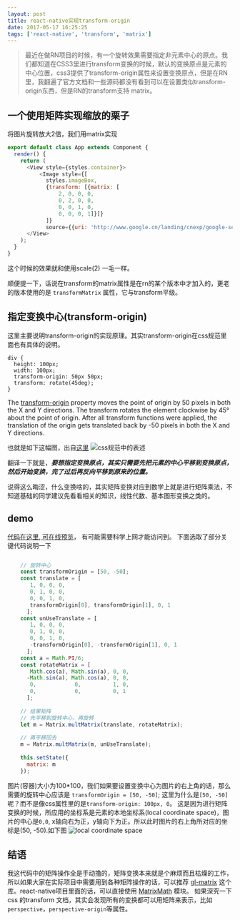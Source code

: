 ```yaml
---
layout: post
title: react-native实现transform-origin
date: 2017-05-17 16:25:25
tags: ['react-native', 'transform', 'matrix']
---
```


>最近在做RN项目的时候，有一个旋转效果需要指定非元素中心的原点。我们都知道在CSS3里进行transform变换的时候，默认的变换原点是元素的中心位置，css3提供了transform-origin属性来设置变换原点，但是在RN里，我翻遍了官方文档和一些源码都没有看到可以在设置类似transform-origin东西，但是RN的transform支持 matrix。

## 一个使用矩阵实现缩放的栗子
将图片旋转放大2倍，我们用matrix实现

<!-- more -->

```javascript
export default class App extends Component {
  render() {
    return (
      <View style={styles.container}>
          <Image style={[
            styles.imageBox,
            {transform: [{matrix: [
                2, 0, 0, 0,
                0, 2, 0, 0,
                0, 0, 1, 0,
                0, 0, 0, 1]}]}
            ]} 
            source={{uri: 'http://www.google.cn/landing/cnexp/google-search.png'}} />
      </View>
    );
  }
}
```
这个时候的效果就和使用scale(2) 一毛一样。

顺便提一下，话说在transform的matrix属性是在rn的某个版本中才加入的，更老的版本使用的是 `transformMatrix` 属性，它与transform平级。

## 指定变换中心(transform-origin)
这里主要说明transform-origin的实现原理。其实transform-origin在css规范里面也有具体的说明。
```
div { 
  height: 100px; 
  width: 100px; 
  transform-origin: 50px 50px; 
  transform: rotate(45deg);
}
```
The [transform-origin](https://www.w3.org/TR/css-transforms-1/#propdef-transform-origin) property moves the point of origin by 50 pixels in both the X and Y directions. The transform rotates the element clockwise by 45° about the point of origin. After all transform functions were applied, the translation of the origin gets translated back by -50 pixels in both the X and Y directions.

也就是如下这幅图，出自[这里](https://www.w3.org/TR/css-transforms-1/#propdef-transform-origin)
![css规范中的表述](http://upload-images.jianshu.io/upload_images/188895-9ed334e7f0fbe653.png?imageMogr2/auto-orient/strip%7CimageView2/2/w/1240)

翻译一下就是，***要想指定变换原点，其实只需要先把元素的中心平移到变换原点，然后开始变换，完了过后再反向平移到原来的位置。***

说得这么晦涩，什么变换啥的，其实矩阵变换对应到数学上就是进行矩阵乘法，不知道基础的同学建议先看看相关的知识，线性代数、基本图形变换之类的。

## demo
[代码在这里, 可在线预览](https://snack.expo.io/ByANEuKeZ)， 有可能需要科学上网才能访问到。
下面选取了部分关键代码说明一下
```javascript

    // 旋转中心
    const transformOrigin = [50, -50];
    const translate = [
       1, 0, 0, 0,
       0, 1, 0, 0,
       0, 0, 1, 0,
       transformOrigin[0], transformOrigin[1], 0, 1
      ];
    const unUseTranslate = [
       1, 0, 0, 0,
       0, 1, 0, 0,
       0, 0, 1, 0,
       -transformOrigin[0], -transformOrigin[1], 0, 1
      ];
    const a = Math.PI/6;
    const rotateMatrix = [
       Math.cos(a), Math.sin(a), 0, 0,
      -Math.sin(a), Math.cos(a), 0, 0,
       0,            0,          1, 0,
       0,            0,          0, 1
      ];
    
    // 结果矩阵
    // 先平移到旋转中心，再旋转
    let m = Matrix.multMatrix(translate, rotateMatrix);
    
    // 再平移回去
    m = Matrix.multMatrix(m, unUseTranslate);
    
    this.setState({
      matrix: m
    });
```
 图片(容器)大小为100*100，我们如果要设置变换中心为图片的右上角的话，那么需要的旋转中心应该是 `transformOrigin = [50, -50]`; 这里为什么是`[50, -50]`呢？而不是像css属性里的是`transform-origin: 100px, 0`。 这是因为进行矩阵变换的时候，所应用的坐标系是元素的本地坐标系(local coordinate space)，图片的中心是`0,0`, x轴向右为正，y轴向下为正。所以此时图片的右上角所对应的坐标是(50, -50).如下图
![local coordinate space](http://upload-images.jianshu.io/upload_images/188895-657c4e0eef524d83.png?imageMogr2/auto-orient/strip%7CimageView2/2/w/1240)

## 结语
我这代码中的矩阵操作全是手动撸的，矩阵变换本来就是个麻烦而且枯燥的工作，所以如果大家在实际项目中需要用到各种矩阵操作的话，可以推荐 [gl-matrix](https://github.com/toji/gl-matrix) 这个库。react-native项目里面的话，可以直接使用 [MatrixMath](https://github.com/facebook/react-native/blob/master/Libraries/Utilities/MatrixMath.js) 模块。
如果深究一下css 的transform 文档，其实会发现所有的变换都可以用矩阵来表示，比如`perspective`，`perspective-origin`等属性。